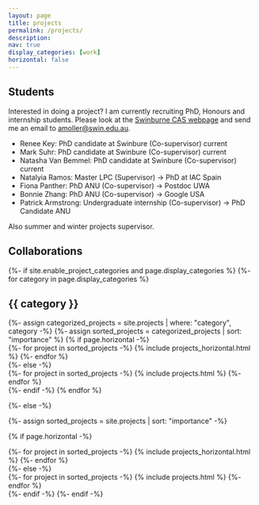 ```yaml
---
layout: page
title: projects
permalink: /projects/
description: 
nav: true
display_categories: [work]
horizontal: false
---
```


## Students
Interested in doing a project? I am currently recruiting PhD, Honours and internship students. Please look at the [Swinburne CAS webpage](https://astronomy.swin.edu.au/study/phdprojects.html) and send me an email to <a href="mailto:amoller@swin.edu.au">amoller@swin.edu.au</a>.

* Renee Key: PhD candidate at Swinbure (Co-supervisor) current
* Mark Suhr: PhD candidate at Swinbure (Co-supervisor) current
* Natasha Van Bemmel: PhD candidate at Swinbure (Co-supervisor) current
* Natalyia Ramos: Master LPC (Supervisor) -> PhD at IAC Spain
* Fiona Panther: PhD ANU (Co-supervisor) -> Postdoc UWA
* Bonnie Zhang: PhD ANU (Co-supervisor) -> Google USA
* Patrick Armstrong: Undergraduate internship (Co-supervisor) -> PhD Candidate ANU

Also summer and winter projects supervisor.

## Collaborations

<div class="projects">
{%- if site.enable_project_categories and page.display_categories %}
  <!-- Display categorized projects -->
  {%- for category in page.display_categories %}
  <h2 class="category">{{ category }}</h2>
  {%- assign categorized_projects = site.projects | where: "category", category -%}
  {%- assign sorted_projects = categorized_projects | sort: "importance" %}
  <!-- Generate cards for each project -->
  {% if page.horizontal -%}
  <div class="container">
    <div class="row row-cols-2">
    {%- for project in sorted_projects -%}
      {% include projects_horizontal.html %}
    {%- endfor %}
    </div>
  </div>
  {%- else -%}
  <div class="grid">
    {%- for project in sorted_projects -%}
      {% include projects.html %}
    {%- endfor %}
  </div>
  {%- endif -%}
  {% endfor %}

{%- else -%}
<!-- Display projects without categories -->
  {%- assign sorted_projects = site.projects | sort: "importance" -%}
  <!-- Generate cards for each project -->
  {% if page.horizontal -%}
  <div class="container">
    <div class="row row-cols-2">
    {%- for project in sorted_projects -%}
      {% include projects_horizontal.html %}
    {%- endfor %}
    </div>
  </div>
  {%- else -%}
  <div class="grid">
    {%- for project in sorted_projects -%}
      {% include projects.html %}
    {%- endfor %}
  </div>
  {%- endif -%}
{%- endif -%}
</div>
